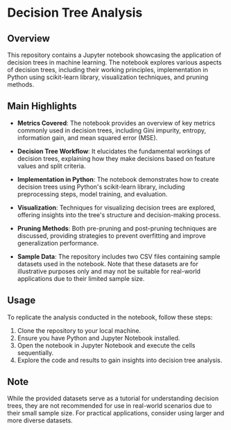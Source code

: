 # Decision Tree Analysis

## Overview
This repository contains a Jupyter notebook showcasing the application of decision trees in machine learning. The notebook explores various aspects of decision trees, including their working principles, implementation in Python using scikit-learn library, visualization techniques, and pruning methods.

## Main Highlights
- **Metrics Covered**: The notebook provides an overview of key metrics commonly used in decision trees, including Gini impurity, entropy, information gain, and mean squared error (MSE).
  
- **Decision Tree Workflow**: It elucidates the fundamental workings of decision trees, explaining how they make decisions based on feature values and split criteria.
  
- **Implementation in Python**: The notebook demonstrates how to create decision trees using Python's scikit-learn library, including preprocessing steps, model training, and evaluation.
  
- **Visualization**: Techniques for visualizing decision trees are explored, offering insights into the tree's structure and decision-making process.
  
- **Pruning Methods**: Both pre-pruning and post-pruning techniques are discussed, providing strategies to prevent overfitting and improve generalization performance.
  
- **Sample Data**: The repository includes two CSV files containing sample datasets used in the notebook. Note that these datasets are for illustrative purposes only and may not be suitable for real-world applications due to their limited sample size.

## Usage
To replicate the analysis conducted in the notebook, follow these steps:
1. Clone the repository to your local machine.
2. Ensure you have Python and Jupyter Notebook installed.
3. Open the notebook in Jupyter Notebook and execute the cells sequentially.
4. Explore the code and results to gain insights into decision tree analysis.

## Note
While the provided datasets serve as a tutorial for understanding decision trees, they are not recommended for use in real-world scenarios due to their small sample size. For practical applications, consider using larger and more diverse datasets.
